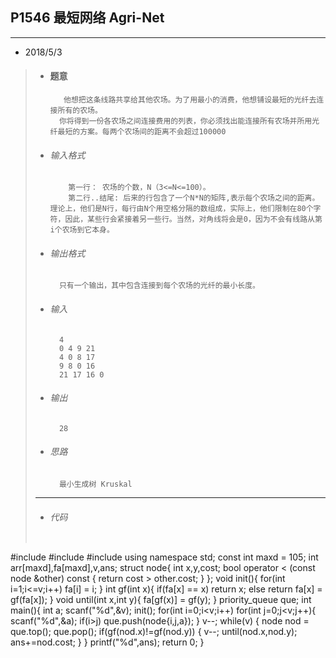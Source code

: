 ## P1546 最短网络 Agri-Net
---  

* 2018/5/3
>		
> *   #### 题意  
>            他想把这条线路共享给其他农场。为了用最小的消费，他想铺设最短的光纤去连接所有的农场。
>			你将得到一份各农场之间连接费用的列表，你必须找出能连接所有农场并所用光纤最短的方案。每两个农场间的距离不会超过100000
> 
> *   ###### 输入格式
>			  第一行： 农场的个数，N（3<=N<=100）。
>			  第二行..结尾: 后来的行包含了一个N*N的矩阵,表示每个农场之间的距离。理论上，他们是N行，每行由N个用空格分隔的数组成，实际上，他们限制在80个字符，因此，某些行会紧接着另一些行。当然，对角线将会是0，因为不会有线路从第i个农场到它本身。
> *   ######  输出格式
>			只有一个输出，其中包含连接到每个农场的光纤的最小长度。
>
> *	  ######  输入
>			4
>			0 4 9 21
>			4 0 8 17
>			9 8 0 16
>			21 17 16 0
>        
> *   ######  输出
>			28
>
> *   ###### 思路
>			最小生成树 Kruskal
>---       
> *   ###### 代码
>       
>   ```cpp
#include <cstdio>
#include <queue>
#include <algorithm>
using namespace std;
const int maxd = 105;
int arr[maxd],fa[maxd],v,ans;
struct node{
    int x,y,cost;
    bool operator < (const node &other) const {
        return  cost > other.cost;
    } 
};
void init(){
    for(int i=1;i<=v;i++)
        fa[i] = i;
}
int gf(int x){
    if(fa[x] == x) return x;
    else return fa[x] = gf(fa[x]);
}
void until(int x,int y){
    fa[gf(x)] = gf(y);
}
priority_queue<node> que;
int main(){
    int a;
    scanf("%d",&v);
    init();
    for(int i=0;i<v;i++)
        for(int j=0;j<v;j++){
            scanf("%d",&a);
            if(i>j) que.push(node{i,j,a});
        }
    v--;
    while(v)
    {
        node nod = que.top(); que.pop();
        if(gf(nod.x)!=gf(nod.y))
        {
            v--;
            until(nod.x,nod.y);
            ans+=nod.cost;
        }
    }
    printf("%d",ans);
    return 0;
}
 ```